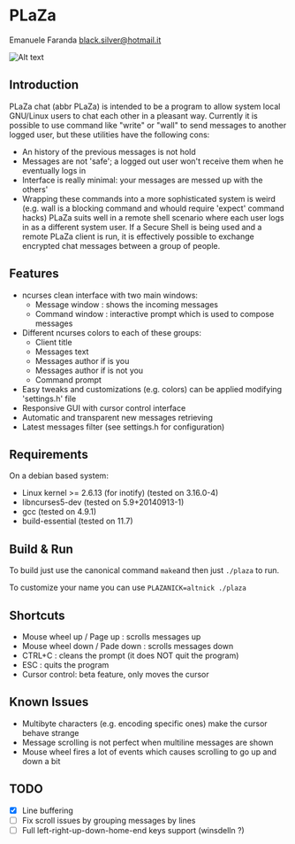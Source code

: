 PLaZa
=====

Emanuele Faranda                                black.silver@hotmail.it

![Alt text](/../screenshots/images/in_action.png?raw=true)

Introduction
------------
PLaZa chat (abbr PLaZa) is intended to be a program to allow system local
GNU/Linux users to chat each other in a pleasant way.
Currently it is possible to use command like "write" or "wall" to send
messages to another logged user, but these utilities have the following
cons:
* An history of the previous messages is not hold
* Messages are not 'safe'; a logged out user won't receive them when
  he eventually logs in
* Interface is really minimal: your messages are messed up with the
  others'
* Wrapping these commands into a more sophisticated system is weird
  (e.g. wall is a blocking command and whould require 'expect' command
  hacks)
PLaZa suits well in a remote shell scenario where each user logs in as a
different system user. If a Secure Shell is being used and a remote PLaZa
client is run, it is effectively possible to exchange encrypted chat
messages between a group of people.

Features
--------
* ncurses clean interface with two main windows:
    * Message window : shows the incoming messages
    * Command window : interactive prompt which is used to compose
      messages
* Different ncurses colors to each of these groups:
    * Client title
    * Messages text
    * Messages author if is you
    * Messages author if is not you
    * Command prompt
* Easy tweaks and customizations (e.g. colors) can be applied modifying
  'settings.h' file
* Responsive GUI with cursor control interface
* Automatic and transparent new messages retrieving
* Latest messages filter (see settings.h for configuration)

Requirements
------------
On a debian based system:
* Linux kernel >= 2.6.13 (for inotify) (tested on 3.16.0-4)
* libncurses5-dev (tested on 5.9+20140913-1)
* gcc (tested on 4.9.1)
* build-essential (tested on 11.7)

Build & Run
-----------
To build just use the canonical command `make`and then just `./plaza` to run.

To customize your name you can use `PLAZANICK=altnick ./plaza`

Shortcuts
---------
* Mouse wheel up / Page up : scrolls messages up
* Mouse wheel down / Pade down : scrolls messages down
* CTRL+C : cleans the prompt (it does NOT quit the program)
* ESC : quits the program
* Cursor control: beta feature, only moves the cursor

Known Issues
------------
* Multibyte characters (e.g. encoding specific ones) make the cursor
  behave strange
* Message scrolling is not perfect when multiline messages are shown
* Mouse wheel fires a lot of events which causes scrolling to go up and
  down a bit

TODO
----
- [x] Line buffering
- [ ] Fix scroll issues by grouping messages by lines
- [ ] Full left-right-up-down-home-end keys support (winsdelln ?)
